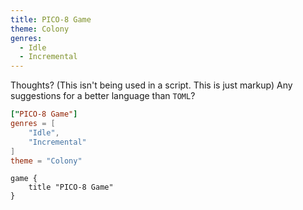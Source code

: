 ```yaml
---
title: PICO-8 Game
theme: Colony
genres:
  - Idle
  - Incremental
---
```

Thoughts?
(This isn't being used in a script. This is just markup)
Any suggestions for a better language than `TOML`?
```toml
["PICO-8 Game"]
genres = [
	"Idle",
	"Incremental"
]
theme = "Colony"
```
```kdl
game {
	title "PICO-8 Game"
}
```